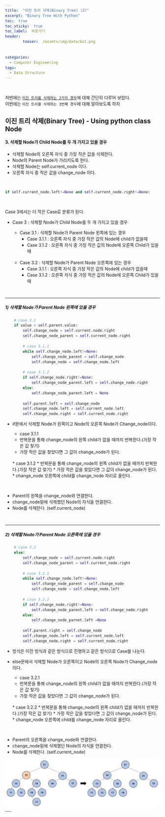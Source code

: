 ```yaml
---
title:  "이진 트리 삭제(Binary Tree) (2)"  
excerpt: "Binary Tree With Python"
toc:  true
toc_sticky:  true
toc_label:  바로가기
header:
        teaser:  /assets/img/data/bst.png


categories:
  - Computer Engineering
tags:
  - Data Structure
---
```

<br/>

저번에는 [`이진 트리를 삭제하는 2가지 경우`](https://pome95.github.io/computer%20engineering/delbst/)에 대해 간단히 다루어 보았다.<br/>
이번에는 `이진 트리를 삭제하는 3번째 경우`에 대해 알아보도록 하자 <br/>
            
## 이진 트리 삭제(Binary Tree) - Using python class Node

#### 3. 삭제할 Node가 Child Node를 두 개 가지고 있을 경우
* 삭제할 Node의 오른쪽 자식 중 가장 작은 값을 삭제한다.
* Node의 Parent Node가 가리키도록 한다. 
* 삭제할 Node는 self.current_node 이다.
* 오른쪽 자식 중 작은 값을 change_node 이다.  
<br/>

```python
if self.current_node.left!=None and self.current_node.right!=None:
```

<br/>

Case 3에서는 더 작은 Case로 분류가 된다.
* Case 3 : 삭제할 Node가 Child Node를 두 개 가지고 있을 경우
    
    * Case 3.1 : 삭제할 Node가 Parent Node 왼쪽에 있는 경우
        * Case 3.1.1 : 오른쪽 자식 중 가장 작은 값의 Node에 child가 없을때
        * Case 3.1.2 : 오른쪽 자식 중 가장 작은 값의 Node에 오른쪽 Child가 있을때  
    <br/>      

    * Case 3.2 : 삭제할 Node가 Parent Node 오른쪽에 있는 경우
        * Case 3.1.1 : 오른쪽 자식 중 가장 작은 값의 Node에 child가 없을때
        * Case 3.1.2 : 오른쪽 자식 중 가장 작은 값의 Node에 오른쪽 Child가 있을때       
<br/>

---


##### 1) 삭제할 Node가 Parent Node 왼쪽에 있을 경우
```python
    # case 3.1
    if value < self.parent.value:
        self.change_node = self.current.node.right
        self.change_node_parent = self.current_node.right

        # case 3.1.1 
        while self.change_node.left!=None:
            self.change_node_parent = self.change_node
            self.change_node = self.change_node.left

        # case 3.1.2
        if self.change_node.right!=None:
            self.change_node_parent.left = self.change_node.right
        else:
            self.change_node_parent.left = None
        
        self.parent.left = self.change_node
        self.change_node.left = self.current_node.left
        self.change_node.right = self.current_node.right
```

* if문에서 삭제할 Node가 왼쪽이고 Node의 오른쪽 Node가 Change_node이다.  
    * case 3.1.1
    * 반복문을 통해 change_node의 왼쪽 child가 없을 때까지 반복한다.(가장 작은 값 찾기)
    * 가장 작은 값을 찾았다면 그 값이 change_node가 된다.

    <br/>
    * case 3.1.2
    * 반복문을 통해 change_node의 왼쪽 child가 없을 때까지 반복한다.(가장 작은 값 찾기)
    * 가장 작은 값을 찾았다면 그 값이 change_node가 된다.
    * change_node 오른쪽에 child를 change_node 자리로 올린다.
    <br/>
<br/>

* Parent의 왼쪽을 change_node와 연결한다.
* change_node밑에 삭제했던 Node의 자식을 연결한다.
* Node를 삭제한다. (self.current_node)


<br/>

---

##### 2) 삭제할 Node가 Parent Node 오른쪽에 있을 경우
```python
    # case 3.2
    else:
        self.change_node = self.current.node.right
        self.change_node_parent = self.current_node.right

        # case 3.2.1
        while self.change_node.left!=None:
            self.change_node_parent = self.change_node
            self.change_node = self.change_node.left

        # case 3.2.2  
        if self.change_node.right!=None:
            self.change_node_parent.left = self.change_node.right
        else:
            self.change_node_parnet.left =None
            
        self.parent.right = self.change_node
        self.change_node.left = self.current_node.left
        self.change_node.right = self.current_node.right
```        

* 방식은 이전 방식과 같은 방식으로 진행하고 같은 방식으로 Case를 나눈다.  
* else문에서 삭제할 Node가 오른쪽이고 Node의 오른쪽 Node가 Change_node이다.  
    * case 3.2.1
    * 반복문을 통해 change_node의 왼쪽 child가 없을 때까지 반복한다.(가장 작은 값 찾기)
    * 가장 작은 값을 찾았다면 그 값이 change_node가 된다.

    <br/>
    * case 3.2.2
    * 반복문을 통해 change_node의 왼쪽 child가 없을 때까지 반복한다.(가장 작은 값 찾기)
    * 가장 작은 값을 찾았다면 그 값이 change_node가 된다.
    * change_node 오른쪽에 child를 change_node 자리로 올린다.
    <br/>
<br/>

* Parent의 오른쪽을 change_node와 연결한다.
* change_node밑에 삭제했던 Node의 자식을 연결한다.
* Node를 삭제한다. (self.current_node)


<div align=center>
<img width ="700" src="/assets/img/data/tree/child2.PNG">
</div>
---